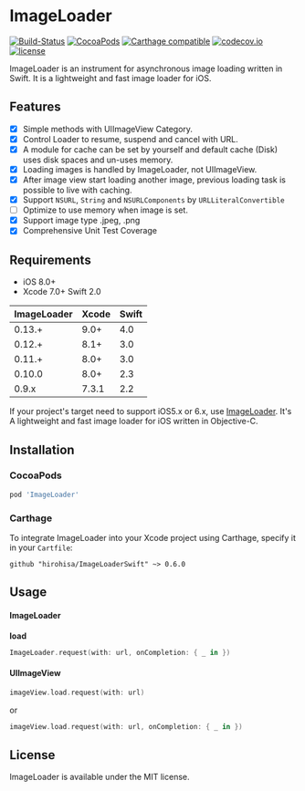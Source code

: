 ImageLoader
=======
[![Build-Status](https://api.travis-ci.org/hirohisa/ImageLoaderSwift.svg?branch=master)](https://travis-ci.org/hirohisa/ImageLoaderSwift)
[![CocoaPods](https://img.shields.io/cocoapods/v/ImageLoader.svg)](https://cocoapods.org/pods/ImageLoader)
[![Carthage compatible](https://img.shields.io/badge/Carthage-compatible-4BC51D.svg?style=flat)](https://github.com/Carthage/Carthage)
[![codecov.io](https://codecov.io/github/hirohisa/ImageLoaderSwift/coverage.svg?branch=master)](https://codecov.io/github/hirohisa/ImageLoaderSwift?branch=master)
[![license](https://img.shields.io/badge/license-MIT-000000.svg)](https://github.com/hirohisa/ImageLoaderSwift/blob/master/LICENSE)

ImageLoader is an instrument for asynchronous image loading written in Swift. It is a lightweight and fast image loader for iOS.

Features
----------

- [x] Simple methods with UIImageView Category.
- [x] Control Loader to resume, suspend and cancel with URL.
- [x] A module for cache can be set by yourself and default cache (Disk) uses disk spaces and un-uses memory.
- [x] Loading images is handled by ImageLoader, not UIImageView.
- [x] After image view start loading another image, previous loading task is possible to live with caching.
- [x] Support `NSURL`, `String` and `NSURLComponents` by `URLLiteralConvertible`
- [ ] Optimize to use memory when image is set.
- [x] Support image type .jpeg, .png
- [x] Comprehensive Unit Test Coverage

Requirements
----------

- iOS 8.0+
- Xcode 7.0+ Swift 2.0

| ImageLoader | Xcode | Swift |
|-------------|-------|-------|
| 0.13.+      | 9.0+  | 4.0   |
| 0.12.+      | 8.1+  | 3.0   |
| 0.11.+      | 8.0+  | 3.0   |
| 0.10.0      | 8.0+  | 2.3   |
| 0.9.x       | 7.3.1 | 2.2   |

If your project's target need to support iOS5.x or 6.x, use [ImageLoader](https://github.com/hirohisa/ImageLoader). It's A lightweight and fast image loader for iOS written in Objective-C.

Installation
----------

### CocoaPods

```ruby
pod 'ImageLoader'
```

### Carthage

To integrate ImageLoader into your Xcode project using Carthage, specify it in your `Cartfile`:

```
github "hirohisa/ImageLoaderSwift" ~> 0.6.0
```

Usage
----------

#### ImageLoader

**load**
```swift
ImageLoader.request(with: url, onCompletion: { _ in })
```

#### UIImageView

```swift
imageView.load.request(with: url)
```

or

```swift
imageView.load.request(with: url, onCompletion: { _ in })
```


## License

ImageLoader is available under the MIT license.
